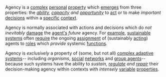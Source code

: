 Agency is a [complex](https://github.com/gcassel/Modular-Organization-Terminology/blob/master/terms/complex.md) [personal](https://github.com/gcassel/Modular-Organization-Terminology/blob/master/terms/personal.md) [property](https://github.com/gcassel/Modular-Organization-Terminology/blob/master/terms/property.md) which [emerges](https://github.com/gcassel/Modular-Organization-Terminology/blob/master/terms/emergence.md) from three properties: the *[ability](https://github.com/gcassel/Modular-Organization-Terminology/blob/master/terms/ability.md), [capacity](https://github.com/gcassel/Modular-Organization-Terminology/blob/master/terms/capacity.md) and [opportunity](https://github.com/gcassel/Modular-Organization-Terminology/blob/master/terms/opportunity.md)* to [act](https://github.com/gcassel/Modular-Organization-Terminology/blob/master/terms/action.md) or to make *important* [decisions](https://github.com/gcassel/Modular-Organization-Terminology/blob/master/terms/decision.md) within a [specific](https://github.com/gcassel/Modular-Organization-Terminology/blob/master/terms/specific.md) [context](https://github.com/gcassel/Modular-Organization-Terminology/blob/master/terms/context.md).   

Agency is normally associated with actions and decisions which do *not* *inevitably* [damage](https://github.com/gcassel/Modular-Organization-Terminology/blob/master/terms/damage.md) the [agent's](https://github.com/gcassel/Modular-Organization-Terminology/blob/master/terms/agent.md) *future* agency.  For [example](https://github.com/gcassel/Modular-Organization-Terminology/blob/master/terms/example.md), [sustainable](https://github.com/gcassel/Modular-Organization-Terminology/blob/master/terms/sustain.md) [systems](https://github.com/gcassel/Modular-Organization-Terminology/blob/master/terms/system.md) often [require](https://github.com/gcassel/Modular-Organization-Terminology/blob/master/terms/requirement.md) the ongoing [assignment](https://github.com/gcassel/Modular-Organization-Terminology/blob/master/terms/assignment.md) of (sustainably [acting](https://github.com/gcassel/Modular-Organization-Terminology/blob/master/terms/action.md)) agents to [roles](https://github.com/gcassel/Modular-Organization-Terminology/blob/master/terms/role.md) which *provide* systemic [functions](https://github.com/gcassel/Modular-Organization-Terminology/blob/master/terms/function.md).

Agency is *exclusively* a property of (some, but not all) [complex adaptive systems](https://github.com/gcassel/Modular-Organization-Terminology/blob/master/compound-terms/complex-adaptive-system.md)-- including *organisms*, [social](https://github.com/gcassel/Modular-Organization-Terminology/blob/master/terms/social.md) [networks](https://github.com/gcassel/Modular-Organization-Terminology/blob/master/terms/network.md) and [group agents](https://github.com/gcassel/Modular-Organization-Terminology/blob/master/compound-terms/group-agent.md)-- because such systems have the ability to *sustain, [regulate](https://github.com/gcassel/Modular-Organization-Terminology/blob/master/terms/regulate.md) and [repair](https://github.com/gcassel/Modular-Organization-Terminology/blob/master/terms/repair.md)* their decision-making agency within contexts with *intensely* [variable](https://github.com/gcassel/Modular-Organization-Terminology/blob/master/terms/variable.md) [properties](https://github.com/gcassel/Modular-Organization-Terminology/blob/master/terms/property.md).
